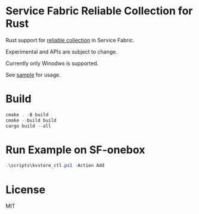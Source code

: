 # Service Fabric Reliable Collection for Rust
Rust support for [reliable collection](https://learn.microsoft.com/en-us/azure/service-fabric/service-fabric-reliable-services-reliable-collections) in Service Fabric.

Experimental and APIs are subject to change.

Currently only Winodws is supported.

See [sample](crates\samples\kvstore) for usage.

# Build
```ps1
cmake . -B build
cmake --build build
cargo build --all
```

# Run Example on SF-onebox
```ps1
.\scripts\kvstore_ctl.ps1 -Action Add
```

# License
MIT

